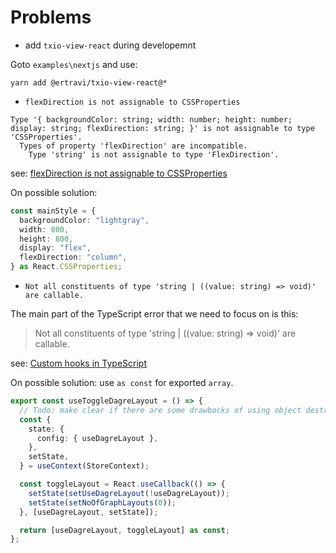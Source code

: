 # Problems

- add `txio-view-react` during developemnt

Goto `examples\nextjs` and use:

```
yarn add @ertravi/txio-view-react@*
```


- `flexDirection is not assignable to CSSProperties`

> 

```
Type '{ backgroundColor: string; width: number; height: number; display: string; flexDirection: string; }' is not assignable to type 'CSSProperties'.
  Types of property 'flexDirection' are incompatible.
    Type 'string' is not assignable to type 'FlexDirection'.
```

see: [flexDirection is not assignable to CSSProperties](https://github.com/cssinjs/jss/issues/1344)

On possible solution:

```ts
const mainStyle = {
  backgroundColor: "lightgray",
  width: 800,
  height: 800,
  display: "flex",
  flexDirection: "column",
} as React.CSSProperties;
```



- `Not all constituents of type 'string | ((value: string) => void)' are callable.`

The main part of the TypeScript error that we need to focus on is this: 

> Not all constituents of type 'string | ((value: string) => void)' are callable.

see: [Custom hooks in TypeScript](https://maecapozzi.com/custom-hooks-in-typescript/)

On possible solution: use `as const` for exported `array`.

```ts
export const useToggleDagreLayout = () => {
  // Todo: make clear if there are some drawbacks of using object destructuring here
  const {
    state: {
      config: { useDagreLayout },
    },
    setState,
  } = useContext(StoreContext);

  const toggleLayout = React.useCallback(() => {
    setState(setUseDagreLayout(!useDagreLayout));
    setState(setNoOfGraphLayouts(0));
  }, [useDagreLayout, setState]);

  return [useDagreLayout, toggleLayout] as const;
};
```